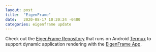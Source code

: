 ```yaml
---
layout: post
title:  "EigenFrame"
date:   2020-08-17 10:20:24 -0400
categories: eigenframe update
---
```


Check out the [EigenFrame Repository][eigenframe-repo] that runs on Android [Termux][termux] to support dynamic application rendering with the [EigenFrame App][eigenframe-app].


[eigenframe-repo]: https://github.com/jsawaya/eigenframe
[eigenframe-app]: https://play.google.com/store/apps/details?id=com.sawaya.eigenframe
[termux]: https://play.google.com/store/apps/details?id=com.termux